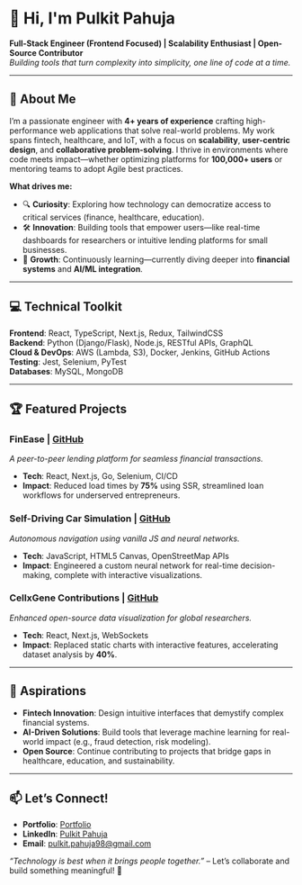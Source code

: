 # 👋 Hi, I'm Pulkit Pahuja  
**Full-Stack Engineer (Frontend Focused) | Scalability Enthusiast | Open-Source Contributor**  
*Building tools that turn complexity into simplicity, one line of code at a time.*  

---

## 🚀 **About Me**  
I’m a passionate engineer with **4+ years of experience** crafting high-performance web applications that solve real-world problems. My work spans fintech, healthcare, and IoT, with a focus on **scalability**, **user-centric design**, and **collaborative problem-solving**. I thrive in environments where code meets impact—whether optimizing platforms for **100,000+ users** or mentoring teams to adopt Agile best practices.  

**What drives me:**  
- 🔍 **Curiosity**: Exploring how technology can democratize access to critical services (finance, healthcare, education).  
- 🛠️ **Innovation**: Building tools that empower users—like real-time dashboards for researchers or intuitive lending platforms for small businesses.  
- 🌱 **Growth**: Continuously learning—currently diving deeper into **financial systems** and **AI/ML integration**.  

---

## 💻 **Technical Toolkit**  
**Frontend**: React, TypeScript, Next.js, Redux, TailwindCSS  
**Backend**: Python (Django/Flask), Node.js, RESTful APIs, GraphQL  
**Cloud & DevOps**: AWS (Lambda, S3), Docker, Jenkins, GitHub Actions  
**Testing**: Jest, Selenium, PyTest  
**Databases**: MySQL, MongoDB  

---

## 🏆 **Featured Projects**  

### **FinEase** | [GitHub](https://bitbucket.org/finease/frontend/src/dev/)  
*A peer-to-peer lending platform for seamless financial transactions.*  
- **Tech**: React, Next.js, Go, Selenium, CI/CD  
- **Impact**: Reduced load times by **75%** using SSR, streamlined loan workflows for underserved entrepreneurs.  

### **Self-Driving Car Simulation** | [GitHub](https://github.com/pulkitpahuja/self-driving-js)  
*Autonomous navigation using vanilla JS and neural networks.*  
- **Tech**: JavaScript, HTML5 Canvas, OpenStreetMap APIs  
- **Impact**: Engineered a custom neural network for real-time decision-making, complete with interactive visualizations.  

### **CellxGene Contributions** | [GitHub](https://github.com/chanzuckerberg/cellxgene)  
*Enhanced open-source data visualization for global researchers.*  
- **Tech**: React, Next.js, WebSockets  
- **Impact**: Replaced static charts with interactive features, accelerating dataset analysis by **40%**.  

---

## 🌟 **Aspirations**  
- **Fintech Innovation**: Design intuitive interfaces that demystify complex financial systems.  
- **AI-Driven Solutions**: Build tools that leverage machine learning for real-world impact (e.g., fraud detection, risk modeling).  
- **Open Source**: Continue contributing to projects that bridge gaps in healthcare, education, and sustainability.  

---

## 📫 **Let’s Connect!**  
- **Portfolio**: [Portfolio](https://pulkitpahuja.github.io/)  
- **LinkedIn**: [Pulkit Pahuja](https://linkedin.com/in/pulkit-pahuja-software-engineer)  
- **Email**: pulkit.pahuja98@gmail.com  

*“Technology is best when it brings people together.”* – Let’s collaborate and build something meaningful! 🚀  
